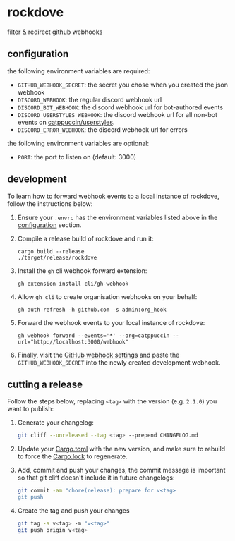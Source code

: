 # rockdove

filter & redirect github webhooks

## configuration

the following environment variables are required:

- `GITHUB_WEBHOOK_SECRET`: the secret you chose when you created the json webhook
- `DISCORD_WEBHOOK`: the regular discord webhook url
- `DISCORD_BOT_WEBHOOK`: the discord webhook url for bot-authored events
- `DISCORD_USERSTYLES_WEBHOOK`: the discord webhook url for all non-bot events on [catppuccin/userstyles](https://github.com/catppuccin/userstyles).
- `DISCORD_ERROR_WEBHOOK`: the discord webhook url for errors

the following environment variables are optional:

- `PORT`: the port to listen on (default: 3000)

## development

To learn how to forward webhook events to a local instance of rockdove, follow the instructions below:

1. Ensure your `.envrc` has the environment variables listed above in the [configuration](#configuration) section.
2. Compile a release build of rockdove and run it:

   ```shell
   cargo build --release
   ./target/release/rockdove
   ```

3. Install the `gh` cli webhook forward extension:

   ```shell
   gh extension install cli/gh-webhook
   ```

4. Allow `gh cli` to create organisation webhooks on your behalf:

   ```shell
   gh auth refresh -h github.com -s admin:org_hook
   ```

5. Forward the webhook events to your local instance of rockdove:

   ```shell
   gh webhook forward --events='*' --org=catppuccin --url="http://localhost:3000/webhook"
   ```

6. Finally, visit the [GitHub webhook settings](https://github.com/organizations/catppuccin/settings/hooks)
   and paste the `GITHUB_WEBHOOK_SECRET` into the newly created development webhook.

## cutting a release

Follow the steps below, replacing `<tag>` with the version (e.g. `2.1.0`) you want to publish:

1. Generate your changelog:

   ```sh
   git cliff --unreleased --tag <tag> --prepend CHANGELOG.md
   ```

2. Update your [Cargo.toml](./Cargo.toml) with the new version, and make sure to rebuild to force the [Cargo.lock](./Cargo.lock) to regenerate.
3. Add, commit and push your changes, the commit message is important so that git cliff doesn't include it in future changelogs:
   
   ```sh
   git commit -am "chore(release): prepare for v<tag>
   git push
   ```

4. Create the tag and push your changes

   ```sh
   git tag -a v<tag> -m "v<tag>"
   git push origin v<tag>
   ```
